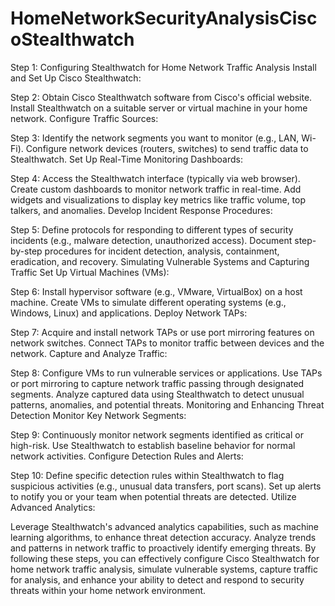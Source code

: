 # HomeNetworkSecurityAnalysisCiscoStealthwatch

Step 1: Configuring Stealthwatch for Home Network Traffic Analysis
Install and Set Up Cisco Stealthwatch:

Step 2: Obtain Cisco Stealthwatch software from Cisco's official website.
Install Stealthwatch on a suitable server or virtual machine in your home network.
Configure Traffic Sources:

Step 3: Identify the network segments you want to monitor (e.g., LAN, Wi-Fi).
Configure network devices (routers, switches) to send traffic data to Stealthwatch.
Set Up Real-Time Monitoring Dashboards:

Step 4: Access the Stealthwatch interface (typically via web browser).
Create custom dashboards to monitor network traffic in real-time.
Add widgets and visualizations to display key metrics like traffic volume, top talkers, and anomalies.
Develop Incident Response Procedures:

Step 5: Define protocols for responding to different types of security incidents (e.g., malware detection, unauthorized access).
Document step-by-step procedures for incident detection, analysis, containment, eradication, and recovery.
Simulating Vulnerable Systems and Capturing Traffic
Set Up Virtual Machines (VMs):

Step 6: Install hypervisor software (e.g., VMware, VirtualBox) on a host machine.
Create VMs to simulate different operating systems (e.g., Windows, Linux) and applications.
Deploy Network TAPs:

Step 7: Acquire and install network TAPs or use port mirroring features on network switches.
Connect TAPs to monitor traffic between devices and the network.
Capture and Analyze Traffic:

Step 8: Configure VMs to run vulnerable services or applications.
Use TAPs or port mirroring to capture network traffic passing through designated segments.
Analyze captured data using Stealthwatch to detect unusual patterns, anomalies, and potential threats.
Monitoring and Enhancing Threat Detection
Monitor Key Network Segments:

Step 9: Continuously monitor network segments identified as critical or high-risk.
Use Stealthwatch to establish baseline behavior for normal network activities.
Configure Detection Rules and Alerts:

Step 10: Define specific detection rules within Stealthwatch to flag suspicious activities (e.g., unusual data transfers, port scans).
Set up alerts to notify you or your team when potential threats are detected.
Utilize Advanced Analytics:

Leverage Stealthwatch's advanced analytics capabilities, such as machine learning algorithms, to enhance threat detection accuracy.
Analyze trends and patterns in network traffic to proactively identify emerging threats.
By following these steps, you can effectively configure Cisco Stealthwatch for home network traffic analysis, simulate vulnerable systems, capture traffic for analysis, and enhance your ability to detect and respond to security threats within your home network environment.
